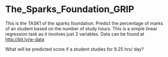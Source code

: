 # The_Sparks_Foundation_GRIP
This is the TASK1 of the sparks foundation. 
Predict the percentage of marks of an student based on the number of
study hours. This is a simple linear regression task as it involves just 2 variables.
Data can be found at http://bit.ly/w-data

What will be predicted score if a student studies for 9.25 hrs/ day?
